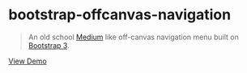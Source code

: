 # bootstrap-offcanvas-navigation

> An old school [Medium](https://medium.com) like off-canvas navigation menu built on [Bootstrap 3](http://getbootstrap.com).

[View Demo](http://manovotny.github.io/bootstrap-offcanvas-navigation/example/)
